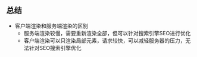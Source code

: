 ## 总结
  - 客户端渲染和服务端渲染的区别
    + 服务端渲染较慢，需要重新渲染全部，但可以针对搜索引擎SEO进行优化 
    + 客户端渲染可以只渲染局部元素，请求较快，可以减轻服务器的压力，无法针对SEO搜索引擎优化
